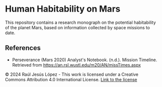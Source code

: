 # Human Habitability on Mars
This repository contains a research monograph on the potential habitability of the planet Mars, based on information collected by space missions to date.

## References

- Perseverance (Mars 2020) Analyst's Notebook. (n.d.). Mission Timeline. Retrieved from https://an.rsl.wustl.edu/m20/AN/missTimes.aspx

© 2024 Raúl Jesús López - This work is licensed under a Creative Commons Attribution 4.0 International License. [Link to the license](https://creativecommons.org/licenses/by/4.0/)
